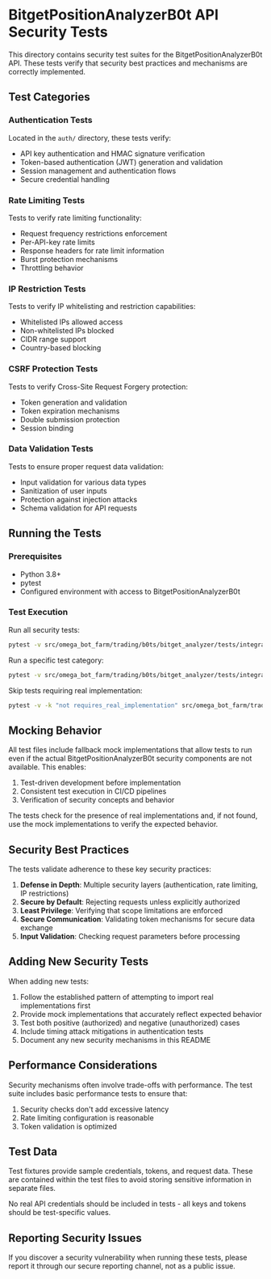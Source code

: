 # BitgetPositionAnalyzerB0t API Security Tests

This directory contains security test suites for the BitgetPositionAnalyzerB0t API. These tests verify that security best practices and mechanisms are correctly implemented.

## Test Categories

### Authentication Tests

Located in the `auth/` directory, these tests verify:

- API key authentication and HMAC signature verification
- Token-based authentication (JWT) generation and validation
- Session management and authentication flows
- Secure credential handling

### Rate Limiting Tests

Tests to verify rate limiting functionality:

- Request frequency restrictions enforcement
- Per-API-key rate limits
- Response headers for rate limit information
- Burst protection mechanisms
- Throttling behavior

### IP Restriction Tests  

Tests to verify IP whitelisting and restriction capabilities:

- Whitelisted IPs allowed access
- Non-whitelisted IPs blocked
- CIDR range support
- Country-based blocking

### CSRF Protection Tests

Tests to verify Cross-Site Request Forgery protection:

- Token generation and validation
- Token expiration mechanisms
- Double submission protection
- Session binding

### Data Validation Tests

Tests to ensure proper request data validation:

- Input validation for various data types
- Sanitization of user inputs
- Protection against injection attacks
- Schema validation for API requests

## Running the Tests

### Prerequisites

- Python 3.8+
- pytest
- Configured environment with access to BitgetPositionAnalyzerB0t

### Test Execution

Run all security tests:

```bash
pytest -v src/omega_bot_farm/trading/b0ts/bitget_analyzer/tests/integration/api/security/
```

Run a specific test category:

```bash
pytest -v src/omega_bot_farm/trading/b0ts/bitget_analyzer/tests/integration/api/security/auth/
```

Skip tests requiring real implementation:

```bash
pytest -v -k "not requires_real_implementation" src/omega_bot_farm/trading/b0ts/bitget_analyzer/tests/integration/api/security/
```

## Mocking Behavior

All test files include fallback mock implementations that allow tests to run even if the actual BitgetPositionAnalyzerB0t security components are not available. This enables:

1. Test-driven development before implementation
2. Consistent test execution in CI/CD pipelines
3. Verification of security concepts and behavior

The tests check for the presence of real implementations and, if not found, use the mock implementations to verify the expected behavior.

## Security Best Practices

The tests validate adherence to these key security practices:

1. **Defense in Depth**: Multiple security layers (authentication, rate limiting, IP restrictions)
2. **Secure by Default**: Rejecting requests unless explicitly authorized
3. **Least Privilege**: Verifying that scope limitations are enforced
4. **Secure Communication**: Validating token mechanisms for secure data exchange
5. **Input Validation**: Checking request parameters before processing

## Adding New Security Tests

When adding new tests:

1. Follow the established pattern of attempting to import real implementations first
2. Provide mock implementations that accurately reflect expected behavior
3. Test both positive (authorized) and negative (unauthorized) cases
4. Include timing attack mitigations in authentication tests
5. Document any new security mechanisms in this README

## Performance Considerations

Security mechanisms often involve trade-offs with performance. The test suite includes basic performance tests to ensure that:

1. Security checks don't add excessive latency
2. Rate limiting configuration is reasonable
3. Token validation is optimized

## Test Data

Test fixtures provide sample credentials, tokens, and request data. These are contained within the test files to avoid storing sensitive information in separate files.

No real API credentials should be included in tests - all keys and tokens should be test-specific values.

## Reporting Security Issues

If you discover a security vulnerability when running these tests, please report it through our secure reporting channel, not as a public issue.
